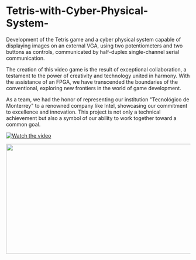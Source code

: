 # Tetris-with-Cyber-Physical-System-
Development of the Tetris game and a cyber physical system capable of displaying images on an external VGA, using two potentiometers and two buttons as controls, communicated by half-duplex single-channel serial communication. 

The creation of this video game is the result of exceptional collaboration, a testament to the power of creativity and technology united in harmony. With the assistance of an FPGA, we have transcended the boundaries of the conventional, exploring new frontiers in the world of game development.

As a team, we had the honor of representing our institution "Tecnológico de Monterrey" to a renowned company like Intel, showcasing our commitment to excellence and innovation. This project is not only a technical achievement but also a symbol of our ability to work together toward a common goal.

[![Watch the video](https://img.youtube.com/vi/pJL0NukXaI/hqdefault.jpg)](https://www.youtube.com/embed/pJL0NukXaI)

[<img src="https://img.youtube.com/vi/pJL0NukXaIs/hqdefault.jpg" width="600" height="300"
/>](https://www.youtube.com/embed/pJL0NukXaIs)



